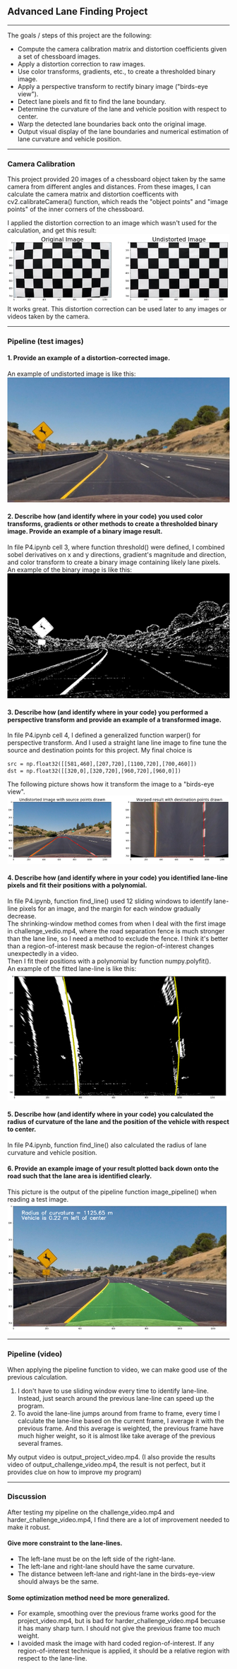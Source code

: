 
## Advanced Lane Finding Project
---
The goals / steps of this project are the following:
* Compute the camera calibration matrix and distortion coefficients given a set of chessboard images.
* Apply a distortion correction to raw images.
* Use color transforms, gradients, etc., to create a thresholded binary image.
* Apply a perspective transform to rectify binary image ("birds-eye view").
* Detect lane pixels and fit to find the lane boundary.
* Determine the curvature of the lane and vehicle position with respect to center.
* Warp the detected lane boundaries back onto the original image.
* Output visual display of the lane boundaries and numerical estimation of lane curvature and vehicle position.
---
[//]: # (Image References)

[image1]: ./chessboardDistort.png "ChessboardUndistorted"
[image2]: ./undistort3.jpg "RoadUndistorted"
[image3]: ./threshold3.jpg "BinaryThreshold"
[image4]: ./perspectiveTransform.png "PerspectiveTransform"
[image5]: ./fittingLine.png "FittingLine"
[image6]: ./pipelineOutput.png "PipelineOutput"

### Camera Calibration
This project provided 20 images of a chessboard object taken by the same camera from different angles and distances. From these images, I can calculate the camera matrix and distortion coefficents with cv2.calibrateCamera() function, which reads the "object points" and "image points" of the inner corners of the chessboard.

I applied the distortion correction to an image which wasn't used for the calculation, and get this result:
![alt text][image1]
It works great. This distortion correction can be used later to any images or videos taken by the camera.

---
### Pipeline (test images)
#### 1. Provide an example of a distortion-corrected image.
An example of undistorted image is like this:
![alt text][image2]

#### 2. Describe how (and identify where in your code) you used color transforms, gradients or other methods to create a thresholded binary image. Provide an example of a binary image result.
In file P4.ipynb cell 3, where function threshold() were defined, I combined sobel derivatives on x and y directions, gradient's magnitude and direction, and color transform to create a binary image containing likely lane pixels. An example of the binary image is like this:
![alt text][image3]

#### 3. Describe how (and identify where in your code) you performed a perspective transform and provide an example of a transformed image.
In file P4.ipynb cell 4, I defined a generalized function warper() for perspective transform. And I used a straight lane line image to fine tune the source and destination points for this project. My final choice is
```
src = np.float32([[581,460],[207,720],[1100,720],[700,460]])
dst = np.float32([[320,0],[320,720],[960,720],[960,0]])
```
The following picture shows how it transform the image to a "birds-eye view".
![alt text][image4]

#### 4. Describe how (and identify where in your code) you identified lane-line pixels and fit their positions with a polynomial.
In file P4.ipynb, function find_line() used 12 sliding windows to identify lane-line pixels for an image, and the margin for each window gradually decrease.  
The shrinking-window method comes from when I deal with the first image in challenge_vedio.mp4, where the road separation fence is much stronger than the lane line, so I need a method to exclude the fence. I think it's better than a region-of-interest mask because the region-of-interest changes unexpectedly in a video.  
Then I fit their positions with a polynomial by function numpy.polyfit().  
An example of the fitted lane-line is like this:
![alt text][image5]

#### 5. Describe how (and identify where in your code) you calculated the radius of curvature of the lane and the position of the vehicle with respect to center.
In file P4.ipynb, function find_line() also calculated the radius of lane curvature and vehicle position.

#### 6. Provide an example image of your result plotted back down onto the road such that the lane area is identified clearly.
This picture is the output of the pipeline function image_pipeline() when reading a test image.
![alt text][image6]

---
### Pipeline (video)
When applying the pipeline function to video, we can make good use of the previous calculation. 
1. I don't have to use sliding window every time to identify lane-line. Instead, just search around the previous lane-line can speed up the program.
2. To avoid the lane-line jumps around from frame to frame, every time I calculate the lane-line based on the current frame, I average it with the previous frame. And this average is weighted, the previous frame have much higher weight, so it is almost like take average of the previous several frames.

My output video is output_project_video.mp4.
(I also provide the results video of output_challenge_video.mp4, the result is not perfect, but it provides clue on how to improve my program)

---
### Discussion
After testing my pipeline on the challenge_video.mp4 and harder_challenge_video.mp4, I find there are a lot of improvement needed to make it robust.   

#### Give more constraint to the lane-lines.
- The left-lane must be on the left side of the right-lane.
- The left-lane and right-lane should have the same curvature.
- The distance between left-lane and right-lane in the birds-eye-view should always be the same.  

#### Some optimization method need be more generalized.
- For example, smoothing over the previous frame works good for the project_video.mp4, but is bad for harder_challenge_video.mp4 becuase it has many sharp turn. I should not give the previous frame too much weight.
- I avoided mask the image with hard coded region-of-interest. If any region-of-interest technique is applied, it should be a relative region with respect to the lane-line.


```python

```
